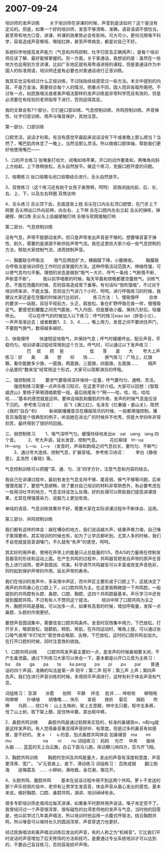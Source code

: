 # 2007-09-24

培训师的发声训练      　　关于培训师在讲课的时候，声音到底该如何？这个是没有定论的。但是，如果一个好的培训师，发音不够清晰、准确，语音语调不很恰当，甚至带有地方口音，讲课、听课的效果势必会有影响，可大可小。更何况用嗓不科学，容易造成声音嘶哑、喉咙红肿，甚至声带病变，都是对自己不好。

系统科学地提高发声能力（气息和共鸣控制、吐字归音及正确用声），是每个培训师应该了解、最好能够掌握的。另一方面，关于普通话，我想说的是：虽然在一些地方也会用到方言讲课，比如广东地区就有用粤语讲授的课程，但是普通话作为中国人的标准用语，培训师还是有必要也对普通话进行正音训练。

我其实也没有经过什么正规训练，不过陆陆续续感受过一些方法。本文中提到的内容，不是万金油，需要综合每个人的情况，侧重点不同，因人而异各取所需吧。不过有一点，如民族唱法或者美声唱法那样的发声训练是非常科学而且有效的，但是必须要在有经验的老师指导下进行，否则适得其反。

我的文章会有7个部分，它们是口部训练、气息控制训练、共鸣控制训练、声音弹性、吐字归音训练、用声与嗓音保护，其他注意。

第一部分、口部训练

口腔灵活，说话才利索。有没有感觉早晨起来说话没有下午或者晚上那么顺当？当然了，嘴巴肌肉休息了一晚上，当然没那么灵活。所以做做口腔体操，帮助我们更好地使用嘴巴――

1、口的开合练习 张嘴象打哈欠，闭嘴如啃苹果。开口的动作要柔和，两嘴角向斜上方抬起，上下唇稍放松，舌头自然放平。做这个练习，克服口腔开度的问题。

2、咀嚼练习 张口咀嚼与闭口咀嚼结合进行，舌头自然放平。

3、双唇练习（这个练习还有助于女孩子美唇啊，呵呵） 双唇闭拢向前、后、左、右、上、下，以及左右转圈 双唇达响

4、舌头练习 舌尖顶下齿，舌面逐渐上翘 舌尖在口内左右顶口腔壁，在门牙上下转圈 舌尖伸出口外向前伸，向左右、上下伸 舌在口腔内左右立起 舌尖的弹练，弹硬腭、弹口唇 舌尖与上齿龈接触打响 舌根与软腭接触打响

第二部分、气息控制训练

没有气息，声带不能颤动发声。但只是声带发出声音是不够的。想要嗓音富于弹性、耐久，需要的是源源不断供给声带气流。我在这里给大家介绍一些气息控制的方法，帮助大家控制气流，进而控制声音。

一、胸腹联合呼吸法 　　吸气后两肋扩大，横膈膜下降，小腹微收。 　　胸腹联合呼吸法是培训师在工作时应该掌握的方法。这种呼吸活动范围大、伸缩性强，可以使气息均匀平衡。理想的状态是做到“吸气一大片、呼气一条线；气断情不断，声断意不断”。 　　我以前学唱歌的时候，每天早晨和傍晚都要空腹练气。训练气息，不能在饱腹的时候，否则容易造成胃下垂等。有句话叫“饱吹饿唱”，不过对于培训师来讲，不能太饿，否则没力气讲几个小时，呵呵。进行呼吸练习的时候，我建议大家还是在空腹的时候进行比较好。 　　练习方法： 1、慢吸慢呼 　　总体的要求――站稳，双目平视前方，头正，肩放松，象在旷野呼吸花香一样，慢慢吸足气。要感觉到腰腹之间充气膨胀，气入丹田，但是要收小腹。保持几秒后，轻缓呼出。 　　可以在呼气的时候加入以下练习：呼气时练习xiao lan（拼音小兰），一声声渐渐远去；或者数数1、2、3、4……，嘴上用力，发音之间不要闭住声门，不要跑气换气，数得越多越好。

2、快吸慢呼 　　快速短促地吸气，并保持气息；呼气时缓缓呼出，配合声音，平稳均匀。培训讲课过程经常用到这个方法。呼气时，可以通过以下发声练习： 　　　　　巴　 拔　　把　 爸　　　　　　低　　答　　底　　大 　　夸大上声练习：好　　美　　满　　想　　仰　　场…… 　　换气练习：广场上，红旗飘，看你能数多少旗，一面旗，两面旗，三面旗，四面旗，五面旗…… 　　相声小品里的“数来宝”经常用这个形式，大家可以观察演员的呼吸。

二、强控制练习 　　要求气要吸得深并保持一定量，呼气要均匀、通畅、灵活。 　　强控制练习需要一点声乐练习知识，在这里不好介绍。大家可以回想：《智取威虎山》里杨子荣喝酒唱歌那一段，最后结尾有个“啊――哈，哈，哈，哈哈哈……”基本的感觉就是这样。要体会隔肌和腹肌的作用，发声的时候气息是应该下沉的。 参考练习诗词： 　　岳飞《满江红》，毛泽东《忆秦娥・娄山关》，陈然《我的“自白”书》 　　新闻联播播音员在播报简讯的时候，一般都用强控制。播音员海霞是个很典型的例子，听说她在进北广的时候并不优秀，但是大学四年非常刻苦，最终得到了很好的回报。

三、弱控制练习 　　1、吸气深呼气匀。缓慢持续地发出ai　uai　uang　iang 四个音。 　　2、夸大声调，延长发音，控制气息。 　　花红柳绿　H--ua　 H―ong　 L―iu　L―v　（发音时，声母和韵母之间气息拉长，要均匀、不断气） 　　3、通过夸大连续，控制气息，扩展音域。 参考练习诗词： 　　李白《静夜思》，孟浩然《春晓》等。

气息控制训练可以把握“深、通、匀、活”四字方针，注意气息和内容的结合。

我自己在讲课过程中，最初有发生气息支持不够、尾音弱、换气不够等问题，后来慢慢克服了。要想气息顺畅，除了要对自己培训的材料非常熟悉外，有必要考虑在一些用词吐字的地方，气息支持该怎么处理。好的处理可以帮助我们提高讲课效果，尤其在增强感染力、说服力上更加有效。

单纯的语音、气息训练效果并不好，需要大家在实际讲课过程中不断体会、运用。

第三部分、共鸣控制训练

我们都有这样的体会：越在嘈杂的地方，我们说话越大声，结果声嘶力竭，自己嗓子累得要命。其实培训的时候也有，如为了让学员都听到，尤其人多的时候，我们不自觉就提高音调嗓门，不久就有“失声”的感觉，呵呵。

其实好的用声者，使用在声带上的能量只占总能量的1/5，而4/5的力量用在控制发音器官的形状和运动上面。在产生共鸣的过程中，共鸣器官把发自声带的原声在音色上进行润饰，使声音圆润、优美。科学调节共鸣器官可以丰富或改变声音色彩，同时起到保护声带的作用，延长声带的寿命。

我们在培训的发声中，多采用中声区，而中声区主要形成于口腔上下，这就决定了用声的共鸣重心在口腔上下，以口腔共鸣为主。在这里我稍微提一下共鸣腔。一般提到的共鸣腔有头腔、鼻腔、口腔、胸腔，这四个共鸣腔最基本。声乐学习中还有提到腹腔共鸣，不过有些人不赞同这个提法。 　　培训中除了口腔共鸣为主之外，胸腔共鸣是基础，可以加多一点，如果有高音的时候，增加呼吸量，发挥一点鼻腔、头腔的作用更好。

要想声音圆润集中，需要改变口腔共鸣条件。发音时双唇集中用力，下巴放松，打开牙关，喉部放松，提颧肌、颊肌、笑肌，在共同运动时，嘴角上提。可以通过张口吸气或用“半打哈欠”感觉体会喉部、舌根、下巴放松，这时的口腔共鸣会加大。在打开口腔的时候，同时注意唇的收拢。

1、口腔共鸣训练 　　口腔共鸣发声最主要的一点，是发声的时候鼻咽要关闭，不产生鼻泄露。通过下列练习大家可以体会一下，基本都是以开口元音为主练习： ba　 da　　ga　　pa　　ta　　ka  peng　　pa　　pi　　pu　　pai 　　普通话的四个声调，准确的叫法是第一声 阴平；第二声 阳平；第三声 上声；第四声 去声。我们在进行声音训练的时候，多用阴平声调进行，这样有利于体会声音和气息。

词组练习： 澎湃　　冰雹　　拍照　 平静　 抨击　 批评…… 哗啦啦　　噼啪啪　　咣啷啷　　扑嗵嗵　　胡噜噜…… 快乐　　宣纸　　挫折　 菊花　　捐助　　吹捧　　乌鸦…… 绕口令： 山上五株树，架上五壶醋，林中五只鹿，柜中五条裤，伐了山上树，取下架上醋，捉住林中鹿，拿出柜中裤。

2、鼻腔共鸣训练 　　鼻腔共鸣是通过软腭来实现的，标准的鼻辅音m，n和ng就是这样发声的。有人觉得鼻音重显得声音好听、有厚度，但是过多的鼻音有如感冒，是不好的。 发 a　 i　 u 的音，加点鼻腔共鸣体会 加鼻辅音　ma　　mi　　　mu　　　　　　　 na　　 ni　　 nu  词组练习： 妈妈　 光芒　 中央　　接纳　　头脑 …… 蓝蓝的天上白云飘，白云下面马儿跑，挥动鞭儿响四方，百鸟齐飞翔。

3、胸腔共鸣训练 　　胸腔的空间及共鸣能量大，发出的声音有深度和宽度，声音更浑厚、宽广。 “a”元音直上、直下、滑动练习 词组练习： 百炼成钢　　翻江倒海　　追悔莫及　…… 小柳树，满地栽，金花谢，银花开。

4、头腔共鸣、腹腔共鸣 　　基本在说话过程中用不到这两个共鸣。萝卜干发送的那个声乐视频片段中，老师有让男学生发高音，体会声音从眉心发出的感觉。基本来说，做好胸腔、口腔、鼻腔共鸣，演讲、培训绰绰有余。

很多专职培训师走南闯北每天讲课，如果象平时那样用声说话，嗓子肯定受不了。我曾经问过一个声音很浑厚、很有磁性的台湾老师他的发声与气息，当时他的回答是，他以前学过几年美声唱法，所以培训时他运用一点腹式呼吸法，结合胸腔共鸣，所以嗓音可以保持长久的圆润浑厚，声音穿透力也更好。

经过民族唱法和美声唱法训练后发出的声音，有的人称之为“机械音”。它比我们平时说话的声音增加了后天修饰的方法和技巧，是要通过专业系统培训才可以达到的，不要自己盲目练习，否则容易损坏声带。
